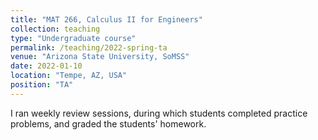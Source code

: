 ```yaml
---
title: "MAT 266, Calculus II for Engineers"
collection: teaching
type: "Undergraduate course"
permalink: /teaching/2022-spring-ta
venue: "Arizona State University, SoMSS"
date: 2022-01-10
location: "Tempe, AZ, USA"
position: "TA"
---
```


I ran weekly review sessions, during which students completed practice problems, and graded the students' homework.


